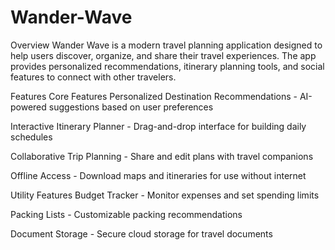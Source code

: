 # Wander-Wave
Overview
Wander Wave is a modern travel planning application designed to help users discover, organize, and share their travel experiences. The app provides personalized recommendations, itinerary planning tools, and social features to connect with other travelers.

Features
Core Features
Personalized Destination Recommendations - AI-powered suggestions based on user preferences

Interactive Itinerary Planner - Drag-and-drop interface for building daily schedules

Collaborative Trip Planning - Share and edit plans with travel companions

Offline Access - Download maps and itineraries for use without internet

Utility Features
Budget Tracker - Monitor expenses and set spending limits

Packing Lists - Customizable packing recommendations

Document Storage - Secure cloud storage for travel documents
